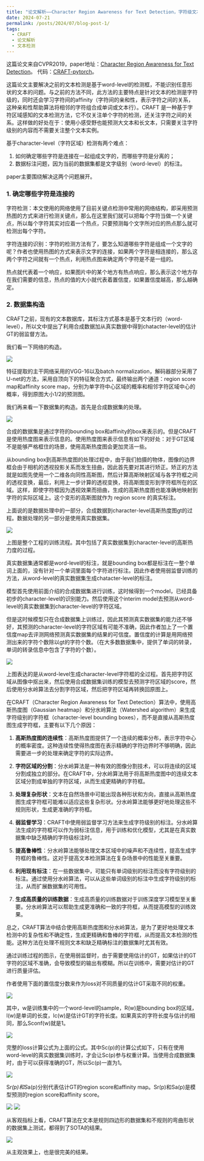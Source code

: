 ```yaml
---
title: "论文解析——Character Region Awareness for Text Detection，字符级文本检测CRAFT算法"
date: 2024-07-21
permalink: /posts/2024/07/blog-post-1/
tags:
  - CRAFT 
  - 论文解析
  - 文本检测
---
```


这篇论文来自CVPR2019，paper地址：[Character Region Awareness for Text Detection](https://arxiv.org/abs/1904.01941)。
代码：[CRAFT-pytorch](https://github.com/clovaai/CRAFT-pytorch)。

这篇论文主要解决之前的文本检测是基于word-level的检测框，不能识别任意形状的文本的问题。与之前的方法不同，此方法的主要特点是针对文本的检测是字符级的，同时还会学习字符间的affinity（字符间的亲和性，表示字符之间的关系，这种亲和性帮助算法将相邻的字符组合成单词或文本行）。CRAFT 是一种基于字符区域感知的文本检测方法，它不仅关注单个字符的检测，还关注字符之间的关系。这样做的好处在于：使用小感受野也能预测大文本和长文本，只需要关注字符级别的内容而不需要关注整个文本实例。

基于character-level（字符区域）检测有两个难点：
1. 如何确定哪些字符是连接在一起组成文字的，而哪些字符是分离的；
2. 数据标注问题，因为当前的数据集都是文字级别（word-level）的标注。

paper主要围绕解决这两个问题展开。

### 1. 确定哪些字符是连接的

字符检测：本文使用的网络使用了目前关键点检测中常用的网络结构，即采用预测热图的方式来进行检测关键点，那么在这里我们就可以把每个字符当做一个关键点，所以每个字符其实对应着一个热点，只要预测每个文字所对应的热点那么就可检测出每个字符。

字符连接的识别：字符的检测方法有了，要怎么知道哪些字符是组成一个文字的呢？作者也使用热图的方式来表示文字的连接，如果两个字符是相连接的，那么这两个字符之间就有一个热点，利用热点图来确定两个字符是不是一组的。

热点就代表着一个响应，如果图片中的某个地方有热点响应，那么表示这个地方存在我们需要的信息，热点的值的大小就代表着置信度，如果置信度越高，那么越确定。

### 2. 数据集构造

CRAFT之前，现有的文本数据库，其标注方式基本是基于文本行的（word-level），所以文中提出了利用合成数据加从真实数据中得到chatacter-level的估计GT的弱监督方法。


我们看一下网络的构造。

![](https://borninfreedom.github.io/images/2024/07/model_arch.png)

特征提取的主干网络采用的VGG-16以及batch normalization，解码器部分采用了U-net的方法，采用自顶向下的特征聚合方式，最终输出两个通道：region score map和affinity score map，分别为单字符中心区域的概率和相邻字符区域中心的概率，得到原图大小1/2的预测图。


我们再来看一下数据集的构造。首先是合成数据集的处理。

![](https://borninfreedom.github.io/images/2024/07/gt_gene1.png)

合成的数据集是通过字符的bounding box和affinity的box来表示的。但是CRAFT是使用热度图来表示信息的。使用热度图来表示信息有如下的好处：对于GT区域不是能够严格框住的场景，使用高斯热度图会更加灵活一些。

从bounding box到高斯热度图的处理过程中，由于我们拍摄的物体，图像的边界框会由于相机的透视投影关系而发生扭曲，因此首先要对其进行矫正。矫正的方法就是如图先使用一个二维各向同性高斯图，然后计算高斯映射区域与各字符框之间的透视变换，最后，利用上一步计算的透视变换，将高斯图变形到字符框所在的区域。这样，即使字符框因为透视效果而扭曲，生成的高斯热度图也能准确地映射到字符的实际区域上。这个变形的高斯图就作为 region score 的真实标注。

上面说的是数据处理中的一部分，合成数据到character-level高斯热度图gt的过程。数据处理的另一部分是使用真实数据集。


![](https://borninfreedom.github.io/images/2024/07/gt_gene2.png)

上图是整个工程的训练流程。其中包括了真实数据集到character-level的高斯热力度的过程。

真实数据集通常都是word-level的标注，就是bounding box都是标注在一整个单词上面的，没有针对一个单词里面每个字符进行标注。因此作者使用弱监督训练的方法，从word-level的真实数据集生成chatacter-level的标注。

模型首先使用前面介绍的合成数据集进行训练，这时候得到一个model，已经具备初步的character-level的识别能力。然后使用这个interim model去预测从word-level的真实数据集到character-level的字符区域。

但是这时候模型只在合成数据集上训练过，因此其预测真实数据集的能力还不够好，其预测的character-level的字符区域有可能不准确，因此作者加上了一个置信度map去评测网络预测真实数据集的结果的可信度。置信度的计算是用网络预测出来的字符个数除以gt的字符个数。（在大多数数据集中，提供了单词的转录，单词的转录信息中包含了字符的个数）。

![](https://borninfreedom.github.io/images/2024/07/gt_gene3.png)

上图表达的是从word-level生成character-level字符框的全过程。首先把字符区域从图像中抠出来，然后使用合成数据集训练的模型去预测字符区域的score，然后使用分水岭算法去分割字符区域，然后把字符区域再转换回原图上。

在CRAFT（Character Region Awareness for Text Detection）算法中，使用高斯热度图（Gaussian heatmap）和分水岭算法（Watershed algorithm）来生成字符级别的字符框（character-level bounding boxes），而不是直接从高斯热度图生成字符框，主要有以下几个原因：

1. **高斯热度图的连续性**：高斯热度图提供了一个连续的概率分布，表示字符中心的概率密度。这种连续性使得热度图在表示精确的字符边界时不够明确，因此需要进一步的处理来确定字符的实际边界。

2. **字符区域的分割**：分水岭算法是一种有效的图像分割技术，可以将连续的区域分割成独立的部分。在CRAFT中，分水岭算法用于将高斯热度图中的连续文本区域分割成单独的字符区域，从而生成更精确的字符框。

3. **处理复杂形状**：文本在自然场景中可能出现各种形状和方向，直接从高斯热度图生成字符框可能难以适应这些复杂形状。分水岭算法能够更好地处理这些不规则形状，生成更准确的字符框。

4. **弱监督学习**：CRAFT中使用弱监督学习方法来生成字符级别的标注。分水岭算法生成的字符框可以作为弱标注信息，用于训练和优化模型，尤其是在真实数据集中缺乏精确的字符级标注时。

5. **提高鲁棒性**：分水岭算法能够处理文本区域中的噪声和不连续性，提高生成字符框的鲁棒性。这对于提高文本检测算法在复杂场景中的性能至关重要。

6. **利用现有标注**：在一些数据集中，可能只有单词级别的标注而没有字符级别的标注。通过使用分水岭算法，可以从这些单词级别的标注中生成字符级别的标注，从而扩展数据集的可用性。

7. **生成高质量的训练数据**：生成高质量的训练数据对于训练深度学习模型至关重要。分水岭算法可以帮助生成更准确和一致的字符框，从而提高模型的训练效果。

总之，CRAFT算法中结合使用高斯热度图和分水岭算法，是为了更好地处理文本检测中的复杂性和不确定性，生成更精确和鲁棒的字符框，从而提高文本检测的性能。这种方法在处理不规则文本和缺乏精确标注的数据集时尤其有效。


通过训练过程的图示，在使用弱监督时，由于需要使用估计的GT，如果估计的GT字符的区域不准确，会导致模型的输出有模糊。所以在训练中，需要对估计的GT进行质量评估。

作者使用下面的置信度分数来作为loss对不同质量的估计GT采取不同的权重。


![](https://borninfreedom.github.io/images/2024/07/loss1.png)

其中，w是训练集中的一个word-level的sample，R(w)是bounding box的区域，l(w)是单词的长度，lc(w)是估计GT的字符长度。如果真实的字符长度与估计的相同，那么Sconf(w)就是1。


![](https://borninfreedom.github.io/images/2024/07/loss2.png)

完整的loss计算公式为上面的公式。其中Sc(p)的计算公式如下，只有在使用word-level的真实数据集训练时，才会让Sc(p)参与权重计算。当使用合成数据集时，由于可以获得准确的GT，所以Sc(p)一直为1。

![](https://borninfreedom.github.io/images/2024/07/loss3.png)

S*r(p)和S*a(p)分别代表估计GT的region score和affinity map。Sr(p)和Sa(p)是模型预测的region score和affinity score。

![](https://borninfreedom.github.io/images/2024/07/result1.png)
![](https://borninfreedom.github.io/images/2024/07/result2.png)

从客观指标上看，CRAFT算法在文本是规则四边形的数据集和不规则的弯曲形状的数据集上测试，都得到了SOTA的结果。

![](https://borninfreedom.github.io/images/2024/07/result3.png)

从主观效果上，也是很完美的结果。
























